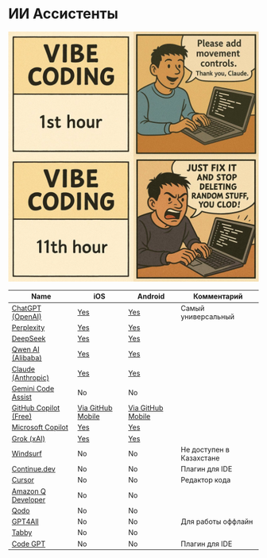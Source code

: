 # ИИ  Ассистенты

![alt text](img/img_27.png)

<table>
  <thead>
    <tr>
      <th>Name</th>
      <th>iOS</th>
      <th>Android</th>
      <th>Комментарий</th>
    </tr>
  </thead>
  <tbody>
    <tr>
      <td><a href="https://chatgpt.com/">ChatGPT (OpenAI)</a></td>
      <td><a href="https://apps.apple.com/us/app/chatgpt/id6448311069">Yes</a></td>
      <td><a href="https://play.google.com/store/apps/details?id=com.openai.chatgpt">Yes</a></td>
      <td>Самый универсальный</td>
    </tr>
    <tr>
      <td><a href="https://www.perplexity.ai/">Perplexity</a></td>
      <td><a href="https://apps.apple.com/us/app/perplexity-ask-anything/id1668000334">Yes</a></td>
      <td><a href="https://play.google.com/store/apps/details?id=ai.perplexity.ask">Yes</a></td>
      <td></td>
    </tr>
    <tr>
      <td><a href="https://www.deepseek.com/">DeepSeek</a></td>
      <td><a href="https://apps.apple.com/us/app/deepseek-ai-assistant/id6737597349">Yes</a></td>
      <td><a href="https://play.google.com/store/apps/details?id=com.deepseek.ai">Yes</a></td>
      <td></td>
    </tr>
    <tr>
      <td><a href="https://qwen.ai/">Qwen AI (Alibaba)</a></td>
      <td><a href="https://apps.apple.com/app/id6743778442">Yes</a></td>
      <td><a href="https://play.google.com/store/apps/details?id=ai.qwenlm.chat.android&pli=1">Yes</a></td>
      <td></td>
    </tr>
    <tr>
      <td><a href="https://claude.ai/">Claude (Anthropic)</a></td>
      <td><a href="https://apps.apple.com/us/app/claude-by-anthropic/id6473753684">Yes</a></td>
      <td><a href="https://play.google.com/store/apps/details?id=ai.claude.app">Yes</a></td>
      <td></td>
    </tr>
    <tr>
      <td><a href="https://codeassist.google">Gemini Code Assist</a></td>
      <td>No</td>
      <td>No</td>
      <td></td>
    </tr>
    <tr>
      <td><a href="https://github.com/features/copilot">GitHub Copilot (Free)</a></td>
      <td><a href="https://apps.apple.com/us/app/github/id1477376905">Via GitHub Mobile</a></td>
      <td><a href="https://play.google.com/store/apps/details?id=com.github.android">Via GitHub Mobile</a></td>
      <td></td>
    </tr>
    <tr>
      <td><a href="https://copilot.microsoft.com/">Microsoft Copilot</a></td>
      <td><a href="https://apps.apple.com/us/app/microsoft-copilot/id6472538445">Yes</a></td>
      <td><a href="https://play.google.com/store/apps/details?id=com.microsoft.copilot">Yes</a></td>
      <td></td>
    </tr>
    <tr>
      <td><a href="https://grok.com/">Grok (xAI)</a></td>
      <td><a href="https://apps.apple.com/us/app/grok/id6670324846">Yes</a></td>
      <td><a href="https://play.google.com/store/apps/details?id=ai.x.grok">Yes</a></td>
      <td></td>
    </tr>
    <tr>
      <td><a href="https://windsurf.com/">Windsurf</a></td>
      <td>No</td>
      <td>No</td>
      <td>Не доступен в Казахстане</td>
    </tr>
    <tr>
      <td><a href="https://www.continue.dev/">Continue.dev</a></td>
      <td>No</td>
      <td>No</td>
      <td>Плагин для IDE</td>
    </tr>
    <tr>
      <td><a href="https://cursor.com/">Cursor</a></td>
      <td>No</td>
      <td>No</td>
      <td>Редактор кода</td>
    </tr>
    <tr>
      <td><a href="https://aws.amazon.com/ru/q/developer/">Amazon Q Developer</a></td>
      <td>No</td>
      <td>No</td>
      <td></td>
    </tr>
    <tr>
      <td><a href="https://www.qodo.ai/">Qodo</a></td>
      <td>No</td>
      <td>No</td>
      <td></td>
    </tr>
    <tr>
      <td><a href="https://www.nomic.ai/gpt4all">GPT4All</a></td>
      <td>No</td>
      <td>No</td>
      <td>Для работы оффлайн</td>
    </tr>
    <tr>
      <td><a href="https://www.tabbyml.com/">Tabby</a></td>
      <td>No</td>
      <td>No</td>
      <td></td>
    </tr>
    <tr>
      <td><a href="https://www.codegpt.co/">Code GPT</a></td>
      <td>No</td>
      <td>No</td>
      <td>Плагин для IDE</td>
    </tr>
    
  </tbody>
</table>